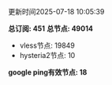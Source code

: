 更新时间2025-07-18 10:05:39

**总订阅: 451**
**总节点: 49014**
- vless节点: 19849
- hysteria2节点: 10

**google ping有效节点: 18**

